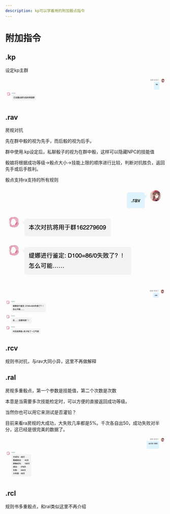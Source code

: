 ```yaml
---
description: kp可以学着用的附加骰点指令
---
```


# 附加指令

## .kp

设定kp主群

![](../../.gitbook/assets/88eae5b6-5c45-4af1-97ef-373348ad5dd5.png)

## .rav

房规对抗

先在群中骰的视为先手，而后骰的视为后手。

群中使用.kp设定后，私聊骰子的视为在群中骰，这样可以隐藏NPC的技能值

骰娘将根据成功等级-&gt;骰点大小-&gt;技能上限的顺序进行比较，判断对抗胜负，返回先手或后手胜利。

骰点支持ra支持的所有规则

![&#x79C1;&#x804A;&#x9AB0;&#x5B50;](../../.gitbook/assets/3733c514-3c65-4404-a018-e7799b2dbb9b.png)

![&#x7FA4;&#x4E2D;&#x5BF9;&#x6297;](../../.gitbook/assets/32f34baa-f622-4adb-a6ec-6bff7c6bcf29.png)

## .rcv

规则书对抗，与rav大同小异，这里不再做解释

## .ral

房规多重骰点，第一个参数是技能值，第二个次数是次数

本意是当需要多次技能检定时，可以方便的直接返回成功等级。

当然你也可以用它来测试是否灌铅？

目前来看ra房规的大成功，大失败几率都是5%。千次各自出50，成功失败对半分，这已经是很完美的数据了。

![](../../.gitbook/assets/5031f0e0-9eb2-4dc6-99e8-291733dfb862.png)

## .rcl

规则书多重骰点，和ral类似这里不再介绍


